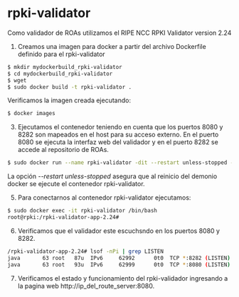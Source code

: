 # rpki-validator

Como validador de ROAs utilizamos el RIPE NCC RPKI Validator version 2.24 

1. Creamos una imagen para docker a partir del archivo Dockerfile definido para el rpki-validator
```sh
$ mkdir mydockerbuild_rpki-validator
$ cd mydockerbuild_rpki-validator
$ wget 
$ sudo docker build -t rpki-validator .
```
Verificamos la imagen creada ejecutando:
```sh
$ docker images

```
3. Ejecutamos el contenedor teniendo en cuenta que los puertos 8080 y 8282 son mapeados en el host para su acceso externo. En el puerto 8080 se ejecuta la interfaz web del validador y en el puerto 8282 se accede al repositorio de ROAs. 
```sh
$ sudo docker run --name rpki-validator -dit --restart unless-stopped -h rpki -p 8080:8080 -p 8282:8282 rpki-validator
```
La opción *--restart unless-stopped* asegura que al reinicio del demonio docker se ejecute el contenedor rpki-validator.

5. Para conectarnos al contenedor rpki-validator ejecutamos: 
```sh
$ sudo docker exec -it rpki-validator /bin/bash
root@rpki:/rpki-validator-app-2.24#
```
6. Verificamos que el validador este escuchsndo en los puertos 8080 y 8282.
```sh
/rpki-validator-app-2.24# lsof -nPi | grep LISTEN
java       63 root   87u  IPv6     62992      0t0  TCP *:8282 (LISTEN)
java       63 root   93u  IPv6     62999      0t0  TCP *:8080 (LISTEN)
```
7. Verificamos el estado y funcionamiento del rpki-validador ingresando a la pagina web http://ip_del_route_server:8080.
